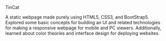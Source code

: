 TinCat


A static webpage made purely using HTML5, CSS3, and BootStrap5. Explored some basic concepts for building an UI and related technologies for making a responsive webpage for mobile and PC viewers. Additionally, learned about color theories and interface design for deploying websites.
